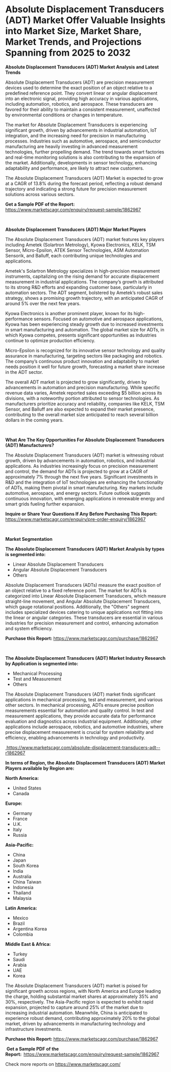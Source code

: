 <p><h1>Absolute Displacement Transducers (ADT) Market Offer Valuable Insights into Market Size, Market Share, Market Trends, and Projections Spanning from 2025 to 2032</h1></p><p><strong>Absolute Displacement Transducers (ADT) Market Analysis and Latest Trends</strong></p>
<p><p>Absolute Displacement Transducers (ADT) are precision measurement devices used to determine the exact position of an object relative to a predefined reference point. They convert linear or angular displacement into an electronic signal, providing high accuracy in various applications, including automation, robotics, and aerospace. These transducers are favored for their ability to maintain a consistent measurement, unaffected by environmental conditions or changes in temperature.</p><p>The market for Absolute Displacement Transducers is experiencing significant growth, driven by advancements in industrial automation, IoT integration, and the increasing need for precision in manufacturing processes. Industries such as automotive, aerospace, and semiconductor manufacturing are heavily investing in advanced measurement technologies, further propelling demand. The trend towards smart factories and real-time monitoring solutions is also contributing to the expansion of the market. Additionally, developments in sensor technology, enhancing adaptability and performance, are likely to attract new customers.</p><p>The Absolute Displacement Transducers (ADT) Market is expected to grow at a CAGR of 13.8% during the forecast period, reflecting a robust demand trajectory and indicating a strong future for precision measurement solutions across various sectors.</p></p>
<p><strong>Get a Sample PDF of the Report:&nbsp;</strong> <a href="https://www.marketscagr.com/enquiry/request-sample/1862967?utm_campaign=2945&utm_medium=2&utm_source=Github&utm_content=ia&utm_term=07042025&utm_id=absolute-displacement-transducers-adt">https://www.marketscagr.com/enquiry/request-sample/1862967</a></p>
<p>&nbsp;</p>
<p><strong>Absolute Displacement Transducers (ADT) Major Market Players</strong></p>
<p><p>The Absolute Displacement Transducers (ADT) market features key players including Ametek (Solartron Metrology), Kyowa Electronics, KELK, TSM Sensor, Micro-Epsilon, ATEK Sensor Technologies, ASM Automation Sensorik, and Balluff, each contributing unique technologies and applications.</p><p>Ametek's Solartron Metrology specializes in high-precision measurement instruments, capitalizing on the rising demand for accurate displacement measurement in industrial applications. The company’s growth is attributed to its strong R&D efforts and expanding customer base, particularly in automation sectors. The ADT segment, bolstered by Ametek’s robust sales strategy, shows a promising growth trajectory, with an anticipated CAGR of around 5% over the next few years.</p><p>Kyowa Electronics is another prominent player, known for its high-performance sensors. Focused on automotive and aerospace applications, Kyowa has been experiencing steady growth due to increased investments in smart manufacturing and automation. The global market size for ADTs, in which Kyowa competes, presents significant opportunities as industries continue to optimize production efficiency.</p><p>Micro-Epsilon is recognized for its innovative sensor technology and quality assurance in manufacturing, targeting sectors like packaging and robotics. The company’s continuous product innovation and adaptability to market needs position it well for future growth, forecasting a market share increase in the ADT sector.</p><p>The overall ADT market is projected to grow significantly, driven by advancements in automation and precision manufacturing. While specific revenue data varies, Ametek reported sales exceeding $5 billion across its divisions, with a noteworthy portion attributed to sensor technologies. As manufacturers prioritize accuracy and reliability, companies like KELK, TSM Sensor, and Balluff are also expected to expand their market presence, contributing to the overall market size anticipated to reach several billion dollars in the coming years.</p></p>
<p>&nbsp;</p>
<p><strong>What Are The Key Opportunities For Absolute Displacement Transducers (ADT) Manufacturers?</strong></p>
<p><p>The Absolute Displacement Transducers (ADT) market is witnessing robust growth, driven by advancements in automation, robotics, and industrial applications. As industries increasingly focus on precision measurement and control, the demand for ADTs is projected to grow at a CAGR of approximately 7% through the next five years. Significant investments in R&D and the integration of IoT technologies are enhancing the functionality of ADTs, making them pivotal in smart manufacturing. Key markets include automotive, aerospace, and energy sectors. Future outlook suggests continuous innovation, with emerging applications in renewable energy and smart grids fueling further expansion.</p></p>
<p><strong>Inquire or Share Your Questions If Any Before Purchasing This Report:</strong> <a href="https://www.marketscagr.com/enquiry/pre-order-enquiry/1862967?utm_campaign=2945&utm_medium=2&utm_source=Github&utm_content=ia&utm_term=07042025&utm_id=absolute-displacement-transducers-adt">https://www.marketscagr.com/enquiry/pre-order-enquiry/1862967</a></p>
<p>&nbsp;</p>
<p><strong>Market Segmentation</strong></p>
<p><strong>The Absolute Displacement Transducers (ADT) Market Analysis by types is segmented into:</strong></p>
<p><ul><li>Linear Absolute Displacement Transducers</li><li>Angular Absolute Displacement Transducers</li><li>Others</li></ul></p>
<p><p>Absolute Displacement Transducers (ADTs) measure the exact position of an object relative to a fixed reference point. The market for ADTs is categorized into Linear Absolute Displacement Transducers, which measure straight-line movement, and Angular Absolute Displacement Transducers, which gauge rotational positions. Additionally, the "Others" segment includes specialized devices catering to unique applications not fitting into the linear or angular categories. These transducers are essential in various industries for precision measurement and control, enhancing automation and system efficiency.</p></p>
<p><strong>Purchase this Report:&nbsp;</strong><a href="https://www.marketscagr.com/purchase/1862967?utm_campaign=2945&utm_medium=2&utm_source=Github&utm_content=ia&utm_term=07042025&utm_id=absolute-displacement-transducers-adt">https://www.marketscagr.com/purchase/1862967</a></p>
<p>&nbsp;</p>
<p><strong>The Absolute Displacement Transducers (ADT) Market Industry Research by Application is segmented into:</strong></p>
<p><ul><li>Mechanical Processing</li><li>Test and Measurement</li><li>Others</li></ul></p>
<p><p>The Absolute Displacement Transducers (ADT) market finds significant applications in mechanical processing, test and measurement, and various other sectors. In mechanical processing, ADTs ensure precise position measurements essential for automation and quality control. In test and measurement applications, they provide accurate data for performance evaluation and diagnostics across industrial equipment. Additionally, other applications include aerospace, robotics, and automotive industries, where precise displacement measurement is crucial for system reliability and efficiency, enabling advancements in technology and productivity.</p></p>
<p><a href="https://www.marketscagr.com/absolute-displacement-transducers-adt--r1862967?utm_campaign=2945&utm_medium=2&utm_source=Github&utm_content=ia&utm_term=07042025&utm_id=absolute-displacement-transducers-adt">&nbsp;https://www.marketscagr.com/absolute-displacement-transducers-adt--r1862967</a></p>
<p><strong>In terms of Region, the Absolute Displacement Transducers (ADT) Market Players available by Region are:</strong></p>
<p>
    <p> <strong> North America: </strong>
        <ul>
            <li>United States</li>
            <li>Canada</li>
        </ul>
        </p> 
    <p> <strong> Europe: </strong>
        <ul>
            <li>Germany</li>
            <li>France</li>
            <li>U.K.</li>
            <li>Italy</li>
            <li>Russia</li>
        </ul>
        </p> 
    <p> <strong> Asia-Pacific: </strong>
        <ul>
            <li>China</li>
            <li>Japan</li>
            <li>South Korea</li>
            <li>India</li>
            <li>Australia</li>
            <li>China Taiwan</li>
            <li>Indonesia</li>
            <li>Thailand</li>
            <li>Malaysia</li>
        </ul>
        </p> 
    <p> <strong> Latin America: </strong>
        <ul>
            <li>Mexico</li>
            <li>Brazil</li>
            <li>Argentina Korea</li>
            <li>Colombia</li>
        </ul>
        </p> 
    <p> <strong> Middle East & Africa: </strong>
        <ul>
            <li>Turkey</li>
            <li>Saudi</li>
            <li>Arabia</li>
            <li>UAE</li>
            <li>Korea</li>
        </ul>
    </p>
    </p>
<p><p>The Absolute Displacement Transducers (ADT) market is poised for significant growth across regions, with North America and Europe leading the charge, holding substantial market shares at approximately 35% and 30%, respectively. The Asia-Pacific region is expected to exhibit rapid expansion, projected to capture around 25% of the market due to increasing industrial automation. Meanwhile, China is anticipated to experience robust demand, contributing approximately 20% to the global market, driven by advancements in manufacturing technology and infrastructure investments.</p></p>
<p><strong>Purchase this Report: </strong><a href="https://www.marketscagr.com/purchase/1862967?utm_campaign=2945&utm_medium=2&utm_source=Github&utm_content=ia&utm_term=07042025&utm_id=absolute-displacement-transducers-adt">https://www.marketscagr.com/purchase/1862967</a></p>
<p>&nbsp;<strong>Get a Sample PDF of the Report:&nbsp;&nbsp;</strong><a href="https://www.marketscagr.com/enquiry/request-sample/1862967?utm_campaign=2945&utm_medium=2&utm_source=Github&utm_content=ia&utm_term=07042025&utm_id=absolute-displacement-transducers-adt">https://www.marketscagr.com/enquiry/request-sample/1862967</a></p>
<p><strong></strong></p>
<p>Check more reports on <a href="https://www.marketscagr.com/?utm_campaign=2945&utm_medium=2&utm_source=Github&utm_content=ia&utm_term=07042025&utm_id=absolute-displacement-transducers-adt">https://www.marketscagr.com/</a></p>